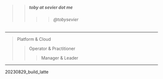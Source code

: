 

> 
>> ##### toby at sevier dot me
>>>> ###### @tobysevier

---

> Platform & Cloud
>> Operator & Practitioner
>>> Manager & Leader

---



20230829_build_latte